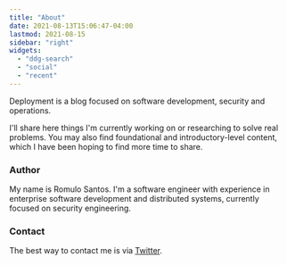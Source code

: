 ```yaml
---
title: "About"
date: 2021-08-13T15:06:47-04:00
lastmod: 2021-08-15
sidebar: "right"
widgets:
  - "ddg-search"
  - "social"
  - "recent"
---
```

Deployment is a blog focused on software development, security and operations.

I'll share here things I'm currently working on or researching to solve real problems. You may also find foundational and introductory-level content, which I have been hoping to find more time to share.

### Author

My name is Romulo Santos. I'm a software engineer with experience in enterprise software development and distributed systems, currently focused on security engineering.

### Contact

The best way to contact me is via [Twitter](https://twitter.com/soeirosantos_).
